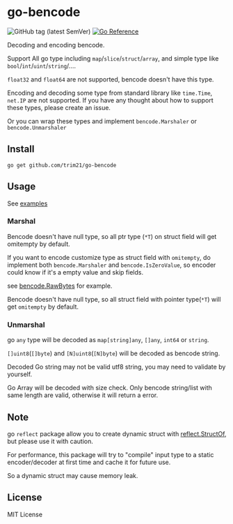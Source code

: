 # go-bencode

![GitHub tag (latest SemVer)](https://img.shields.io/github/v/tag/trim21/go-bencode?style=flat-square)
[![Go Reference](https://pkg.go.dev/badge/github.com/trim21/go-bencode#section-readme.svg)](https://pkg.go.dev/github.com/trim21/go-bencode#section-readme)

Decoding and encoding bencode.

Support All go type including `map`/`slice`/`struct`/`array`, and simple type like `bool`/`int`/`uint`/`string`/....

`float32` and `float64` are not supported, bencode doesn't have this type.

Encoding and decoding some type from standard library like `time.Time`, `net.IP` are not supported.
If you have any thought about how to support these types, please create an issue.

Or you can wrap these types and implement `bencode.Marshaler` or `bencode.Unmarshaler`

## Install

```console
go get github.com/trim21/go-bencode
```

## Usage

See [examples](./example_test.go)

### Marshal

Bencode doesn't have null type, so all ptr type (`*T`) on struct field will get omitempty by default.

If you want to encode customize type as struct field with `omitempty`,
do implement both `bencode.Marshaler` and `bencode.IsZeroValue`,
so encoder could know if it's a empty value and skip fields.

see [bencode.RawBytes](https://pkg.go.dev/github.com/trim21/go-bencode#RawBytes) for example.

Bencode doesn't have null type, so all struct field with pointer type(`*T`) will get `omitempty` by default.

### Unmarshal

go `any` type will be decoded as `map[string]any`, `[]any`, `int64` or `string`.

`[]uint8`(`[]byte`) and `[N]uint8`(`[N]byte`) will be decoded as bencode string.

Decoded Go string may not be valid utf8 string, you may need to validate by yourself.

Go Array will be decoded with size check.
Only bencode string/list with same length are valid, otherwise it will return a error.

## Note

go `reflect` package allow you to create dynamic struct
with [reflect.StructOf](https://pkg.go.dev/reflect#StructOf),
but please use it with caution.

For performance, this package will try to "compile" input type to a static encoder/decoder
at first time and cache it for future use.

So a dynamic struct may cause memory leak.

## License

MIT License
